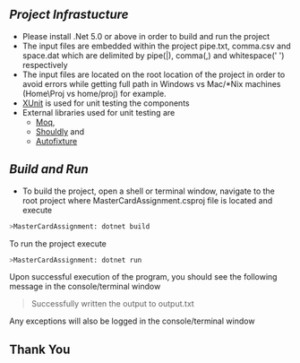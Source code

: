 ﻿## _Project Infrastucture_
- Please install .Net 5.0 or above in order to build and run the project 
- The input files are embedded within the project pipe.txt, comma.csv and space.dat which are delimited by pipe(|), comma(,) and whitespace(' ') respectively
- The input files are located on the root location of the project in order to avoid errors while getting full path in Windows vs Mac/*Nix machines (Home\Proj vs home/proj) for example. 
- [XUnit] is used for unit testing the components
- External libraries used for unit testing are 
    - [Moq], 
    - [Shouldly] and 
    - [Autofixture]

[XUnit]: <https://xunit.net/>
[Moq]: <https://github.com/moq/moq4> 
[Shouldly]: <https://github.com/shouldly/shouldly>
[AutoFixture]: <https://github.com/AutoFixture/AutoFixture>

## _Build and Run_
- To build the project, open a shell or terminal window, navigate to the root project where MasterCardAssignment.csproj file is located and execute

```sh
>MasterCardAssignment: dotnet build
```

To run the project execute
 ```sh
>MasterCardAssignment: dotnet run
```
Upon successful execution of the program, you should see the following message in the console/terminal window
> Successfully written the output to output.txt

Any exceptions will also be logged in the console/terminal window
## Thank You